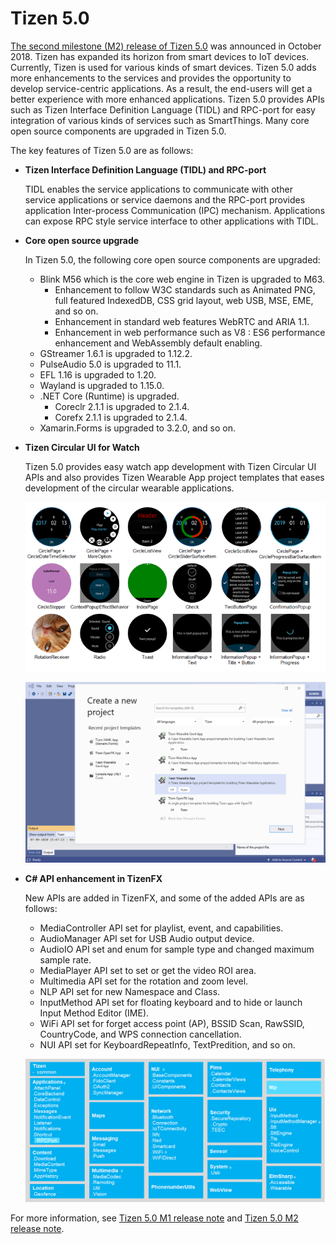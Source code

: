 # Tizen 5.0

[The second milestone (M2) release of Tizen 5.0](../../release-notes/tizen-5-0-m2.md) was announced in October 2018. Tizen has expanded its horizon from smart devices to IoT devices. Currently, Tizen is used for various kinds of smart devices.
Tizen 5.0 adds more enhancements to the services and provides the opportunity to develop service-centric applications. As a result, the end-users will get a better experience with more enhanced applications. Tizen 5.0 provides APIs such as Tizen Interface Definition Language (TIDL) and RPC-port for easy integration of various kinds of services such as SmartThings. Many core open source components are upgraded in Tizen 5.0.

The key features of Tizen 5.0 are as follows:

- **Tizen Interface Definition Language (TIDL) and RPC-port**

    TIDL enables the service applications to communicate with other service applications or service daemons and the RPC-port provides application Inter-process Communication (IPC) mechanism.
Applications can expose RPC style service interface to other applications with TIDL.

- **Core open source upgrade**

    In Tizen 5.0, the following core open source components are upgraded:

    - Blink M56 which is the core web engine in Tizen is upgraded to M63.
        - Enhancement to follow W3C standards such as Animated PNG, full featured IndexedDB, CSS grid layout, web USB, MSE, EME, and so on.
        - Enhancement in standard web features WebRTC and ARIA 1.1.
        - Enhancement in web performance such as V8 : ES6 performance enhancement and WebAssembly default enabling.
    - GStreamer 1.6.1 is upgraded to 1.12.2.
    - PulseAudio 5.0 is upgraded to 11.1.
    - EFL 1.16 is upgraded to 1.20.
    - Wayland is upgraded to 1.15.0.
    - .NET Core (Runtime) is upgraded.
        - Coreclr 2.1.1 is upgraded to 2.1.4.
        - Corefx 2.1.1 is upgraded to 2.1.4.
  - Xamarin.Forms is upgraded to 3.2.0, and so on.

- **Tizen Circular UI for Watch**

    Tizen 5.0 provides easy watch app development with Tizen Circular UI APIs and also provides Tizen Wearable App project templates that eases development of the circular wearable applications.

    ![img](media/5.0_introduction_TizenCircularUIforWatch.png)

    ![img](media/5.0_introduction_TizenCircularUIforWatch_template.png)

- **C# API enhancement in TizenFX**

    New APIs are added in TizenFX, and some of the added APIs are as follows:
    - MediaController API set for playlist, event, and capabilities.
    - AudioManager API set for USB Audio output device.
    - AudioIO API set and enum for sample type and changed maximum sample rate.
    - MediaPlayer API set to set or get the video ROI area.
    - Multimedia API set for the rotation and zoom level.
    - NLP API set for new Namespace and Class.
    - InputMethod API set for floating keyboard and to hide or launch Input Method Editor (IME).
    - WiFi API set for forget access point (AP), BSSID Scan, RawSSID, CountryCode, and WPS connection cancellation.
    - NUI API set for KeyboardRepeatInfo, TextPredition, and so on.

    ![img](media/5.0_introduction_TizenFXAPI_v5.png)

For more information, see [Tizen 5.0 M1 release note](../../release-notes/tizen-5-0-m1.md) and [Tizen 5.0 M2 release note](../../release-notes/tizen-5-0-m2.md).
